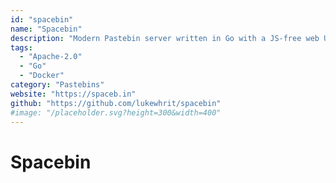```yaml
---
id: "spacebin"
name: "Spacebin"
description: "Modern Pastebin server written in Go with a JS-free web UI and tons of features."
tags:
  - "Apache-2.0"
  - "Go"
  - "Docker"
category: "Pastebins"
website: "https://spaceb.in"
github: "https://github.com/lukewhrit/spacebin"
#image: "/placeholder.svg?height=300&width=400"
---
```


# Spacebin

